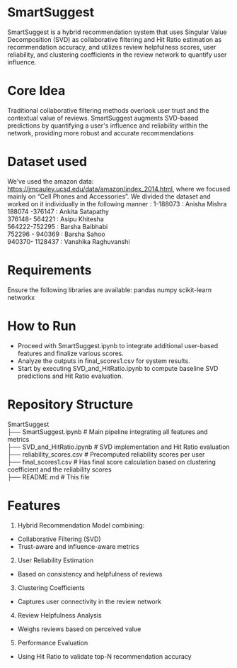 # SmartSuggest
SmartSuggest is a hybrid recommendation system that uses Singular Value Decomposition (SVD) as collaborative filtering and Hit Ratio estimation as recommendation accuracy, and utilizes review helpfulness scores, user reliability, and clustering coefficients in the review network to quantify user influence.

# Core Idea
Traditional collaborative filtering methods overlook user trust and the contextual value of reviews. SmartSuggest augments SVD-based predictions by quantifying a user's influence and reliability within the network, providing more robust and accurate recommendations

# Dataset used 
We’ve used the amazon data: https://jmcauley.ucsd.edu/data/amazon/index_2014.html, where we focused mainly on “Cell Phones and Accessories”. We divided the dataset and worked on it individually in the following manner : 
	1-188073 :  Anisha Mishra\
  	188074 -376147 : Ankita Satapathy\
  	376148- 564221 : Asipu Khitesha\
  	564222-752295 : Barsha Baibhabi\
  	752296 - 940369 : Barsha Sahoo\
  	940370- 1128437 : Vanshika Raghuvanshi
  
# Requirements
Ensure the following libraries are available:
  pandas
  numpy
  scikit-learn
  networkx
  
# How to Run
- Proceed with SmartSuggest.ipynb to integrate additional user-based features and finalize various scores.
- Analyze the outputs in final_scores1.csv for system results.
- Start by executing SVD_and_HitRatio.ipynb to compute baseline SVD predictions and Hit Ratio evaluation.
  
# Repository Structure
SmartSuggest\
├── SmartSuggest.ipynb             # Main pipeline integrating all features and metrics\
├── SVD_and_HitRatio.ipynb         # SVD implementation and Hit Ratio evaluation\
├── reliability_scores.csv         # Precomputed reliability scores per user\
├── final_scores1.csv              # Has final score calculation based on clustering coefficient and the reliability scores\
├── README.md                      # This file

# Features
1. Hybrid Recommendation Model combining:
- Collaborative Filtering (SVD)
- Trust-aware and influence-aware metrics
2. User Reliability Estimation
- Based on consistency and helpfulness of reviews
3. Clustering Coefficients
- Captures user connectivity in the review network
4. Review Helpfulness Analysis
- Weighs reviews based on perceived value
5. Performance Evaluation
- Using Hit Ratio to validate top-N recommendation accuracy











